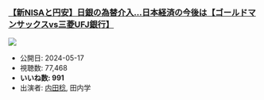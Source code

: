 ### [【新NISAと円安】日銀の為替介入…日本経済の今後は【ゴールドマンサックスvs三菱UFJ銀行】](https://www.youtube.com/watch?v=C0bAeeV7Uqw)
[![](https://img.youtube.com/vi/C0bAeeV7Uqw/sddefault.jpg)](https://www.youtube.com/watch?v=C0bAeeV7Uqw)
-   公開日: 2024-05-17
-   視聴数: 77,468
-   **いいね数: 991**
-   出演者: [内田稔](/rehacq_fan/people/内田稔 "wikilink"), 田内学
